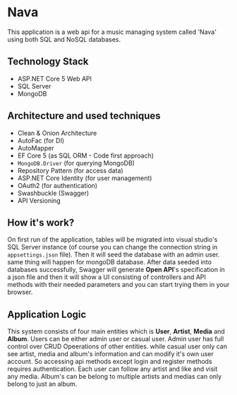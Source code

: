 # Nava
This application is a web api for a music managing system called 'Nava' using both SQL and NoSQL databases.
## Technology Stack
- ASP.NET Core 5 Web API
- SQL Server
- MongoDB
## Architecture and used techniques
- Clean & Onion Architecture
- AutoFac (for DI)
- AutoMapper
- EF Core 5 (as SQL ORM - Code first approach)
- ```MongoDB.Driver``` (for querying MongoDB)
- Repository Pattern (for access data)
- ASP.NET Core Identity (for user management)
- OAuth2 (for authentication)
- Swashbuckle (Swagger)
- API Versioning
## How it's work?
On first run of the application, tables will be migrated into visual studio's SQL Server instance (of course you can change the connection string in ```appsettings.json``` file).
Then it will seed the database with an admin user. same thing will happen for mongoDB database. After data seeded into databases successfully, Swagger will generate __Open API__'s
specification in a json file and then it will show a UI consisting of controllers and API methods with their needed parameters and you can start trying them in your browser.
## Application Logic
This system consists of four main entities which is **User**, **Artist**, **Media** and **Album**. Users can be either admin user or casual user. Admin user has full control over
CRUD Opeerations of other entities. while casual user only can see artist, media and album's information and can modify it's own user account. So accessing api methods except login
and register methods requires authentication. Each user can follow any artist and like and visit any media. Album's can be belong to multiple artists and medias can only belong to
just an album.
